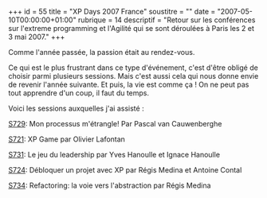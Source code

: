 +++
id = 55
title = "XP Days 2007 France"
soustitre = ""
date = "2007-05-10T00:00:00+01:00"
rubrique = 14
descriptif = "Retour sur les conférences sur l'extreme programming et l'Agilité qui se sont déroulées à Paris les 2 et 3 mai 2007."
+++

<div class="chapo"></div>
Comme l'année passée, la passion était au rendez-vous. 

Ce qui est le plus frustrant dans ce type d'événement, c'est d'être obligé de choisir parmi plusieurs sessions. Mais c'est aussi cela qui nous donne envie de revenir l'année suivante. Et puis, la vie est comme ça ! On ne peut pas tout apprendre d'un coup, il faut du temps.

Voici les sessions auxquelles j'ai assisté :

[S729](http://xp-france.net/index.php?option=com_content&task=view&id=35&Itemid=104#S729): Mon processus m'étrangle! Par Pascal van Cauwenberghe

[S721](http://xp-france.net/index.php?option=com_content&task=view&id=35&Itemid=104#S721): XP Game par Olivier Lafontan

[S731](http://xp-france.net/index.php?option=com_content&task=view&id=35&Itemid=104#S731): Le jeu du leadership par Yves Hanoulle et Ignace Hanoulle

[S724](http://xp-france.net/index.php?option=com_content&task=view&id=35&Itemid=104#S724): Débloquer un projet avec XP par Régis Medina et Antoine Contal

[S734](http://xp-france.net/index.php?option=com_content&task=view&id=35&Itemid=104#S734): Refactoring: la voie vers l'abstraction par Régis Medina